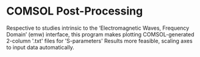 # COMSOL Post-Processing
Respective to studies intrinsic to the ‘Electromagnetic Waves, Frequency Domain’ (emw) 
interface, this program makes plotting COMSOL-generated 2-column '.txt' files
for 'S-parameters' Results more feasible, scaling axes to input data automatically.
